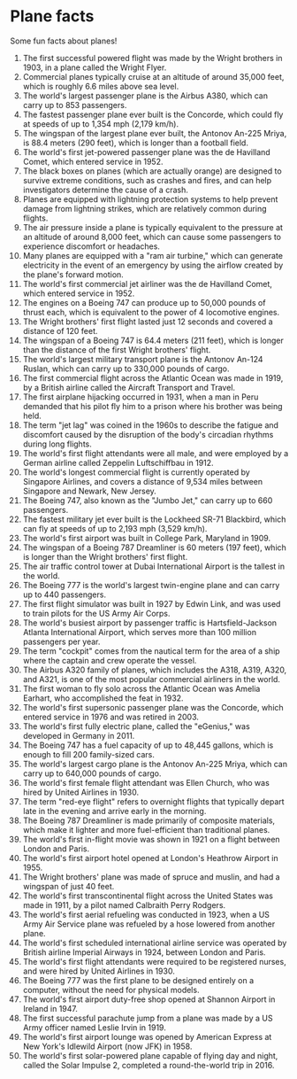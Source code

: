 # Plane facts
Some fun facts about planes!

1. The first successful powered flight was made by the Wright brothers in 1903, in a plane called the Wright Flyer.
2. Commercial planes typically cruise at an altitude of around 35,000 feet, which is roughly 6.6 miles above sea level.
3. The world's largest passenger plane is the Airbus A380, which can carry up to 853 passengers.
4. The fastest passenger plane ever built is the Concorde, which could fly at speeds of up to 1,354 mph (2,179 km/h).
5. The wingspan of the largest plane ever built, the Antonov An-225 Mriya, is 88.4 meters (290 feet), which is longer than a football field.
6. The world's first jet-powered passenger plane was the de Havilland Comet, which entered service in 1952.
7. The black boxes on planes (which are actually orange) are designed to survive extreme conditions, such as crashes and fires, and can help investigators determine the cause of a crash.
8. Planes are equipped with lightning protection systems to help prevent damage from lightning strikes, which are relatively common during flights.
9. The air pressure inside a plane is typically equivalent to the pressure at an altitude of around 8,000 feet, which can cause some passengers to experience discomfort or headaches.
10. Many planes are equipped with a "ram air turbine," which can generate electricity in the event of an emergency by using the airflow created by the plane's forward motion.
11. The world's first commercial jet airliner was the de Havilland Comet, which entered service in 1952.
12. The engines on a Boeing 747 can produce up to 50,000 pounds of thrust each, which is equivalent to the power of 4 locomotive engines.
13. The Wright brothers' first flight lasted just 12 seconds and covered a distance of 120 feet.
14. The wingspan of a Boeing 747 is 64.4 meters (211 feet), which is longer than the distance of the first Wright brothers' flight.
15. The world's largest military transport plane is the Antonov An-124 Ruslan, which can carry up to 330,000 pounds of cargo.
16. The first commercial flight across the Atlantic Ocean was made in 1919, by a British airline called the Aircraft Transport and Travel.
17. The first airplane hijacking occurred in 1931, when a man in Peru demanded that his pilot fly him to a prison where his brother was being held.
18. The term "jet lag" was coined in the 1960s to describe the fatigue and discomfort caused by the disruption of the body's circadian rhythms during long flights.
19. The world's first flight attendants were all male, and were employed by a German airline called Zeppelin Luftschiffbau in 1912.
20. The world's longest commercial flight is currently operated by Singapore Airlines, and covers a distance of 9,534 miles between Singapore and Newark, New Jersey.
21. The Boeing 747, also known as the "Jumbo Jet," can carry up to 660 passengers.
22. The fastest military jet ever built is the Lockheed SR-71 Blackbird, which can fly at speeds of up to 2,193 mph (3,529 km/h).
23. The world's first airport was built in College Park, Maryland in 1909.
24. The wingspan of a Boeing 787 Dreamliner is 60 meters (197 feet), which is longer than the Wright brothers' first flight.
25. The air traffic control tower at Dubai International Airport is the tallest in the world.
26. The Boeing 777 is the world's largest twin-engine plane and can carry up to 440 passengers.
27. The first flight simulator was built in 1927 by Edwin Link, and was used to train pilots for the US Army Air Corps.
28. The world's busiest airport by passenger traffic is Hartsfield-Jackson Atlanta International Airport, which serves more than 100 million passengers per year.
29. The term "cockpit" comes from the nautical term for the area of a ship where the captain and crew operate the vessel.
30. The Airbus A320 family of planes, which includes the A318, A319, A320, and A321, is one of the most popular commercial airliners in the world.
31. The first woman to fly solo across the Atlantic Ocean was Amelia Earhart, who accomplished the feat in 1932.
32. The world's first supersonic passenger plane was the Concorde, which entered service in 1976 and was retired in 2003.
33. The world's first fully electric plane, called the "eGenius," was developed in Germany in 2011.
34. The Boeing 747 has a fuel capacity of up to 48,445 gallons, which is enough to fill 200 family-sized cars.
35. The world's largest cargo plane is the Antonov An-225 Mriya, which can carry up to 640,000 pounds of cargo.
36. The world's first female flight attendant was Ellen Church, who was hired by United Airlines in 1930.
37. The term "red-eye flight" refers to overnight flights that typically depart late in the evening and arrive early in the morning.
38. The Boeing 787 Dreamliner is made primarily of composite materials, which make it lighter and more fuel-efficient than traditional planes.
39. The world's first in-flight movie was shown in 1921 on a flight between London and Paris.
40. The world's first airport hotel opened at London's Heathrow Airport in 1955.
41. The Wright brothers' plane was made of spruce and muslin, and had a wingspan of just 40 feet.
42. The world's first transcontinental flight across the United States was made in 1911, by a pilot named Calbraith Perry Rodgers.
43. The world's first aerial refueling was conducted in 1923, when a US Army Air Service plane was refueled by a hose lowered from another plane.
44. The world's first scheduled international airline service was operated by British airline Imperial Airways in 1924, between London and Paris.
45. The world's first flight attendants were required to be registered nurses, and were hired by United Airlines in 1930.
46. The Boeing 777 was the first plane to be designed entirely on a computer, without the need for physical models.
47. The world's first airport duty-free shop opened at Shannon Airport in Ireland in 1947.
48. The first successful parachute jump from a plane was made by a US Army officer named Leslie Irvin in 1919.
49. The world's first airport lounge was opened by American Express at New York's Idlewild Airport (now JFK) in 1958.
50. The world's first solar-powered plane capable of flying day and night, called the Solar Impulse 2, completed a round-the-world trip in 2016.
